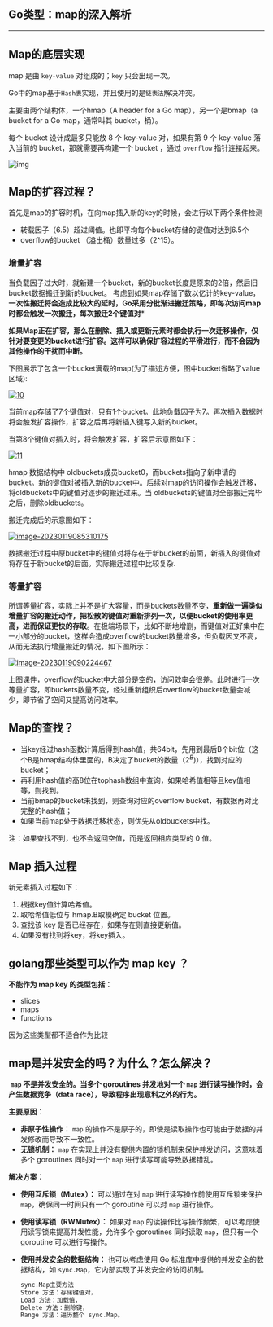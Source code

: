 ## Go类型：map的深入解析

---

## Map的底层实现

map 是由 `key-value` 对组成的；`key` 只会出现一次。

Go中的map基于`Hash表`实现，并且使用的是`链表法`解决冲突。

主要由两个结构体，一个hmap（A header for a Go map），另一个是bmap（a bucket for a Go map，通常叫其 bucket，桶）。

每个 bucket 设计成最多只能放 8 个 key-value 对，如果有第 9 个 key-value 落入当前的 bucket，那就需要再构建一个 bucket ，通过 `overflow` 指针连接起来。

![img](assets/v2-e0b9187cfc0dd066239b44df1f4594ba_r.jpg)

## Map的扩容过程？

​	首先是map的扩容时机，在向map插入新的key的时候，会进行以下两个条件检测

- 转载因子（6.5）超过阈值。也即平均每个bucket存储的键值对达到6.5个
- overflow的bucket （溢出桶）数量过多（2^15）。

### 增量扩容

当负载因子过大时，就新建一个bucket，新的bucket长度是原来的2倍，然后旧bucket数据搬迁到新的bucket。 考虑到如果map存储了数以亿计的key-value，**一次性搬迁将会造成比较大的延时，Go采用分批渐进搬迁策略，即每次访问map时都会触发一次搬迁，每次搬迁2个键值对***

**如果Map正在扩容，那么在删除、插入或更新元素时都会执行一次迁移操作，仅针对要变更的bucket进行扩容。这样可以确保扩容过程的平滑进行，而不会因为其他操作的干扰而中断。**

下图展示了包含一个bucket满载的map(为了描述方便，图中bucket省略了value区域):

[![10](assets/10.png)](https://github.com/crazyjums/learning-notes/blob/master/18-golang_面试题/images/10.png)

当前map存储了7个键值对，只有1个bucket。此地负载因子为7。再次插入数据时将会触发扩容操作，扩容之后再将新插入键写入新的bucket。

当第8个键值对插入时，将会触发扩容，扩容后示意图如下：

[![11](assets/11.png)](https://github.com/crazyjums/learning-notes/blob/master/18-golang_面试题/images/11.png)

hmap 数据结构中 oldbuckets成员bucket0，而buckets指向了新申请的bucket。新的键值对被插入新的bucket中。后续对map的访问操作会触发迁移，将oldbuckets中的键值对逐步的搬迁过来。当 oldbuckets的键值对全部搬迁完毕之后，删除oldbuckets。

搬迁完成后的示意图如下：

[![image-20230119085310175](assets/image-20230119085310175.png)](https://github.com/crazyjums/learning-notes/blob/master/18-golang_面试题/images/image-20230119085310175.png)

数据搬迁过程中原bucket中的键值对将存在于新bucket的前面，新插入的键值对将存在于新bucket的后面。实际搬迁过程中比较复杂.

### 等量扩容

所谓等量扩容，实际上并不是扩大容量，而是buckets数量不变，**重新做一遍类似增量扩容的搬迁动作，把松散的键值对重新排列一次，以便bucket的使用率更高，进而保证更快的存取**。在极端场景下，比如不断地增删，而键值对正好集中在一小部分的bucket，这样会造成overflow的bucket数量增多，但负载因又不高，从而无法执行增量搬迁的情况，如下图所示：

[![image-20230119090224467](assets/image-20230119090224467.png)](https://github.com/crazyjums/learning-notes/blob/master/18-golang_面试题/images/image-20230119090224467.png)

上图课件，overflow的bucket中大部分是空的，访问效率会很差。此时进行一次等量扩容，即buckets数量不变，经过重新组织后overflow的bucket数量会减少，即节省了空间又提高访问效率。

## Map的查找？

- 当key经过hash函数计算后得到hash值，共64bit，先用到最后B个bit位（这个B是hmap结构体里面的，B决定了bucket的数量（$2^B$)），找到对应的bucket；
- 再利用hash值的高8位在tophash数组中查询，如果哈希值相等且key值相等，则找到。
- 当前bmap的bucket未找到，则查询对应的overflow bucket，有数据再对比完整的hash值；
- 如果当前map处于数据迁移状态，则优先从oldbuckets中找。

注：如果查找不到，也不会返回空值，而是返回相应类型的 0 值。

## Map 插入过程

新元素插入过程如下：

1. 根据key值计算哈希值。
2. 取哈希值低位与 hmap.B取模确定 bucket 位置。
3. 查找该 key 是否已经存在，如果存在则直接更新值。
4. 如果没有找到将key，将key插入。

## golang那些类型可以作为 map key ？

**不能作为 map key 的类型包括：**

- slices
- maps
- functions

因为这些类型都不适合作为比较

## map是并发安全的吗？为什么？怎么解决？

​		**`map` 不是并发安全的。当多个 goroutines 并发地对一个 `map` 进行读写操作时，会产生数据竞争（data race），导致程序出现意料之外的行为。**

**主要原因**：

- **非原子性操作：** `map` 的操作不是原子的，即使是读取操作也可能由于数据的并发修改而导致不一致性。
- **无锁机制：** `map` 在实现上并没有提供内置的锁机制来保护并发访问，这意味着多个 goroutines 同时对一个 `map` 进行读写可能导致数据错乱。

**解决方案：**

- **使用互斥锁（Mutex）：** 可以通过在对 `map` 进行读写操作前使用互斥锁来保护 `map`，确保同一时间只有一个 goroutine 可以对 `map` 进行操作。

- **使用读写锁（RWMutex）：** 如果对 `map` 的读操作比写操作频繁，可以考虑使用读写锁来提高并发性能，允许多个 goroutines 同时读取 `map`，但只有一个 goroutine 可以进行写操作。

- **使用并发安全的数据结构：** 也可以考虑使用 Go 标准库中提供的并发安全的数据结构，如 `sync.Map`，它内部实现了并发安全的访问机制。

  ```go
  sync.Map主要方法
  Store 方法：存储键值对，
  Load 方法：加载值，
  Delete 方法：删除键，
  Range 方法：遍历整个 sync.Map。
  ```

# 
